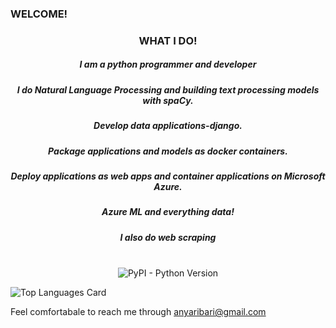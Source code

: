### WELCOME!

<h3 align="center">WHAT I DO! </h3>

<h5 align="center"> I am a python programmer and developer</h5>

<h5 align="center"> I do Natural Language Processing and building text processing models with spaCy. </h5>

<h5 align="center"> Develop data applications-django. </h5>

<h5 align="center"> Package applications and models as docker containers. </h5>

<h5 align="center"> Deploy applications as web apps and container applications on Microsoft Azure. </h5>

<h5 align="center"> Azure ML and everything data! </h5>

<h5 align="center"> I also do web scraping </h5>

<p align="center">
  <br>
  <img alt="PyPI - Python Version" src="https://img.shields.io/pypi/pyversions/dash-bootstrap-components">
</p>


![Top Languages Card](https://github-readme-stats.vercel.app/api/top-langs/?username=Nyaribari&layout=compact)

Feel comfortabale to reach me through anyaribari@gmail.com
